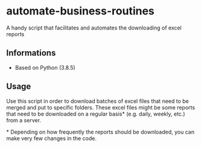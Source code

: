 # automate-business-routines
A handy script that facilitates and automates the downloading of excel reports

## Informations

* Based on Python (3.8.5) 

## Usage

Use this script in order to download batches of excel files that need to be merged and put to specific folders.
These excel files might be some reports that need to be downloaded on a regular basis* (e.g. daily, weekly, etc.) from a server.

 \* Depending on how frequently the reports should be downloaded, you can make very few changes in the code.
